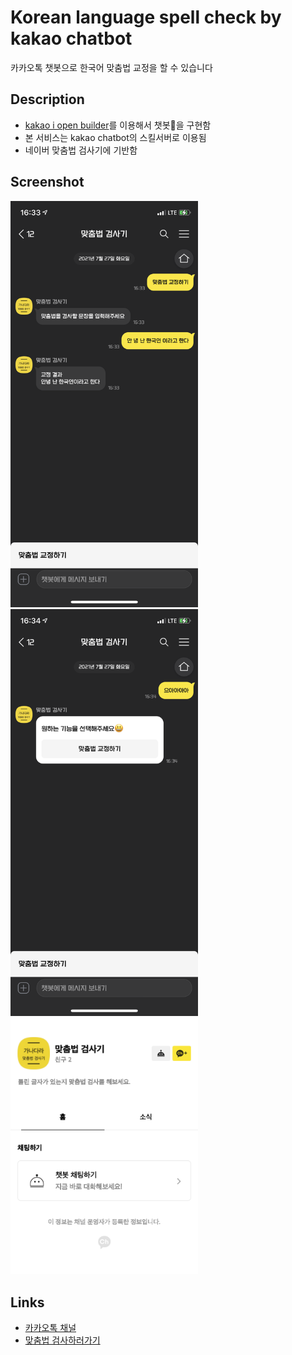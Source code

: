 # Korean language spell check by kakao chatbot
카카오톡 챗봇으로 한국어 맞춤법 교정을 할 수 있습니다


## Description
- [kakao i open builder]를 이용해서 챗봇🤖을 구현함
- 본 서비스는 kakao chatbot의 스킬서버로 이용됨
- 네이버 맞춤법 검사기에 기반함


## Screenshot
<img src="교정_결과.PNG" width="300">
<img src="아무말.PNG" width="300">
<br>
<img src="카카오톡채널_메인.PNG" width="300">


## Links
- [카카오톡 채널][채널URL]
- [맞춤법 검사하러가기][채팅URL]


[채널URL]:(http://pf.kakao.com/_FxcxdJs)
[채팅URL]:(http://pf.kakao.com/_FxcxdJs/chat)
[kakao i open builder]:(https://i.kakao.com/)